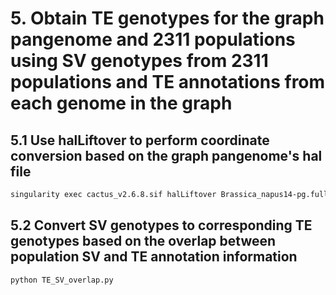 # 5. Obtain TE genotypes for the graph pangenome and 2311 populations using SV genotypes from 2311 populations and TE annotations from each genome in the graph

## 5.1 Use halLiftover to perform coordinate conversion based on the graph pangenome's hal file

```bash
singularity exec cactus_v2.6.8.sif halLiftover Brassica_napus14-pg.full.hal ${genome_1} ${bed_1} ${genome_2} ${bed_2}
```

## 5.2 Convert SV genotypes to corresponding TE genotypes based on the overlap between population SV and TE annotation information

```bash
python TE_SV_overlap.py
```
